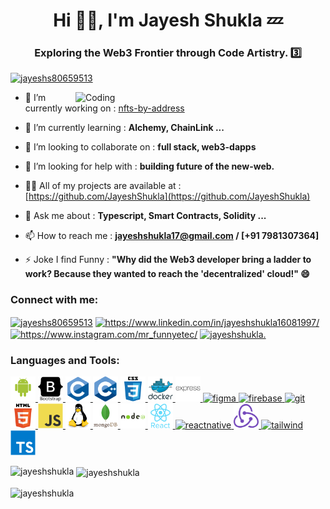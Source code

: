 <h1 align="center">Hi 🙏🏼, I'm Jayesh Shukla 💤</h1>
<h3 align="center">Exploring the Web3 Frontier through Code Artistry. 3️⃣</h3>

<p align="left"> <a href="https://twitter.com/jayeshs80659513" target="blank"><img src="https://img.shields.io/twitter/follow/jayeshs80659513?logo=twitter&style=for-the-badge" alt="jayeshs80659513" /></a> </p>
<img align="right" alt="Coding" width="400" src="https://uxdesign.cc/winning-the-web3-wild-wild-west-by-betting-on-the-builders-411ba1616fec](https://media.tenor.com/DhZ3U_w9QccAAAAC/ethereum.gif" >

- 🔭 I’m currently working on : [nfts-by-address](https://github.com/JayeshShukla/nfts-by-address)

- 🌱 I’m currently learning : **Alchemy, ChainLink ...**

- 👯 I’m looking to collaborate on : **full stack, web3-dapps**

- 🤝 I’m looking for help with : **building future of the new-web.**

- 👨‍💻 All of my projects are available at : [https://github.com/JayeshShukla](https://github.com/JayeshShukla)

- 💬 Ask me about : **Typescript, Smart Contracts, Solidity ...**

- 📫 How to reach me : **jayeshshukla17@gmail.com / [+91 7981307364]**

- ⚡ Joke I find Funny : **"Why did the Web3 developer bring a ladder to work? Because they wanted to reach the 'decentralized' cloud!" 😄**

<h3 align="left">Connect with me:</h3>
<p align="left">
<a href="https://twitter.com/jayeshs80659513" target="blank"><img align="center" src="https://raw.githubusercontent.com/rahuldkjain/github-profile-readme-generator/master/src/images/icons/Social/twitter.svg" alt="jayeshs80659513" height="30" width="40" /></a>
<a href="https://linkedin.com/in/https://www.linkedin.com/in/jayeshshukla16081997/" target="blank"><img align="center" src="https://raw.githubusercontent.com/rahuldkjain/github-profile-readme-generator/master/src/images/icons/Social/linked-in-alt.svg" alt="https://www.linkedin.com/in/jayeshshukla16081997/" height="30" width="40" /></a>
<a href="https://instagram.com/https://www.instagram.com/mr_funnyetec/" target="blank"><img align="center" src="https://raw.githubusercontent.com/rahuldkjain/github-profile-readme-generator/master/src/images/icons/Social/instagram.svg" alt="https://www.instagram.com/mr_funnyetec/" height="30" width="40" /></a>
<a href="https://discord.gg/jayeshshukla." target="blank"><img align="center" src="https://raw.githubusercontent.com/rahuldkjain/github-profile-readme-generator/master/src/images/icons/Social/discord.svg" alt="jayeshshukla." height="30" width="40" /></a>
</p>

<h3 align="left">Languages and Tools:</h3>
<p align="left"> <a href="https://developer.android.com" target="_blank" rel="noreferrer"> <img src="https://raw.githubusercontent.com/devicons/devicon/master/icons/android/android-original-wordmark.svg" alt="android" width="40" height="40"/> </a> <a href="https://getbootstrap.com" target="_blank" rel="noreferrer"> <img src="https://raw.githubusercontent.com/devicons/devicon/master/icons/bootstrap/bootstrap-plain-wordmark.svg" alt="bootstrap" width="40" height="40"/> </a> <a href="https://www.cprogramming.com/" target="_blank" rel="noreferrer"> <img src="https://raw.githubusercontent.com/devicons/devicon/master/icons/c/c-original.svg" alt="c" width="40" height="40"/> </a> <a href="https://www.w3schools.com/cpp/" target="_blank" rel="noreferrer"> <img src="https://raw.githubusercontent.com/devicons/devicon/master/icons/cplusplus/cplusplus-original.svg" alt="cplusplus" width="40" height="40"/> </a> <a href="https://www.w3schools.com/css/" target="_blank" rel="noreferrer"> <img src="https://raw.githubusercontent.com/devicons/devicon/master/icons/css3/css3-original-wordmark.svg" alt="css3" width="40" height="40"/> </a> <a href="https://www.docker.com/" target="_blank" rel="noreferrer"> <img src="https://raw.githubusercontent.com/devicons/devicon/master/icons/docker/docker-original-wordmark.svg" alt="docker" width="40" height="40"/> </a> <a href="https://expressjs.com" target="_blank" rel="noreferrer"> <img src="https://raw.githubusercontent.com/devicons/devicon/master/icons/express/express-original-wordmark.svg" alt="express" width="40" height="40"/> </a> <a href="https://www.figma.com/" target="_blank" rel="noreferrer"> <img src="https://www.vectorlogo.zone/logos/figma/figma-icon.svg" alt="figma" width="40" height="40"/> </a> <a href="https://firebase.google.com/" target="_blank" rel="noreferrer"> <img src="https://www.vectorlogo.zone/logos/firebase/firebase-icon.svg" alt="firebase" width="40" height="40"/> </a> <a href="https://git-scm.com/" target="_blank" rel="noreferrer"> <img src="https://www.vectorlogo.zone/logos/git-scm/git-scm-icon.svg" alt="git" width="40" height="40"/> </a> <a href="https://www.w3.org/html/" target="_blank" rel="noreferrer"> <img src="https://raw.githubusercontent.com/devicons/devicon/master/icons/html5/html5-original-wordmark.svg" alt="html5" width="40" height="40"/> </a> <a href="https://developer.mozilla.org/en-US/docs/Web/JavaScript" target="_blank" rel="noreferrer"> <img src="https://raw.githubusercontent.com/devicons/devicon/master/icons/javascript/javascript-original.svg" alt="javascript" width="40" height="40"/> </a> <a href="https://www.linux.org/" target="_blank" rel="noreferrer"> <img src="https://raw.githubusercontent.com/devicons/devicon/master/icons/linux/linux-original.svg" alt="linux" width="40" height="40"/> </a> <a href="https://www.mongodb.com/" target="_blank" rel="noreferrer"> <img src="https://raw.githubusercontent.com/devicons/devicon/master/icons/mongodb/mongodb-original-wordmark.svg" alt="mongodb" width="40" height="40"/> </a> <a href="https://nodejs.org" target="_blank" rel="noreferrer"> <img src="https://raw.githubusercontent.com/devicons/devicon/master/icons/nodejs/nodejs-original-wordmark.svg" alt="nodejs" width="40" height="40"/> </a> <a href="https://reactjs.org/" target="_blank" rel="noreferrer"> <img src="https://raw.githubusercontent.com/devicons/devicon/master/icons/react/react-original-wordmark.svg" alt="react" width="40" height="40"/> </a> <a href="https://reactnative.dev/" target="_blank" rel="noreferrer"> <img src="https://reactnative.dev/img/header_logo.svg" alt="reactnative" width="40" height="40"/> </a> <a href="https://redux.js.org" target="_blank" rel="noreferrer"> <img src="https://raw.githubusercontent.com/devicons/devicon/master/icons/redux/redux-original.svg" alt="redux" width="40" height="40"/> </a> <a href="https://tailwindcss.com/" target="_blank" rel="noreferrer"> <img src="https://www.vectorlogo.zone/logos/tailwindcss/tailwindcss-icon.svg" alt="tailwind" width="40" height="40"/> </a> <a href="https://www.typescriptlang.org/" target="_blank" rel="noreferrer"> <img src="https://raw.githubusercontent.com/devicons/devicon/master/icons/typescript/typescript-original.svg" alt="typescript" width="40" height="40"/> </a> </p>

<p><img align="left" src="https://github-readme-stats.vercel.app/api/top-langs?username=jayeshshukla&show_icons=true&locale=en&layout=compact" alt="jayeshshukla" /></p>

<p>&nbsp;<img align="center" src="https://github-readme-stats.vercel.app/api?username=jayeshshukla&show_icons=true&locale=en" alt="jayeshshukla" /></p>

<p><img align="center" src="https://github-readme-streak-stats.herokuapp.com/?user=jayeshshukla&" alt="jayeshshukla" /></p>

